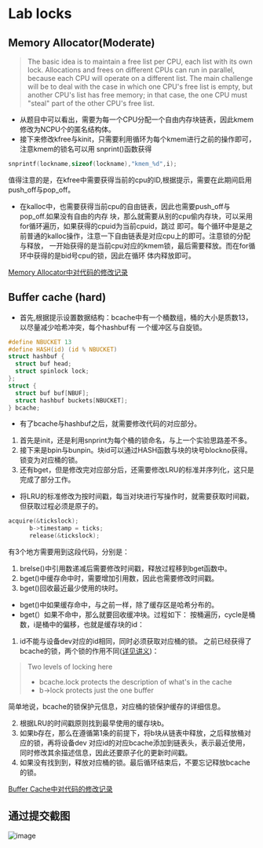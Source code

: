 # Lab locks
## Memory Allocator(Moderate)
> The basic idea is to maintain a free list per CPU, each list with its own lock. Allocations and frees on different CPUs
> can run in parallel, because each CPU will operate on a different list. The main challenge will be to deal with the case in which
>  one CPU's free list is empty, but another CPU's list has free memory; in that case, the one CPU must "steal" part of the other CPU's
> free list.

- 从题目中可以看出，需要为每一个CPU分配一个自由内存块链表，因此kmem修改为NCPU个的匿名结构体。
- 接下来修改kfree与kinit，只需要利用循环为每个kmem进行之前的操作即可，注意kmem的锁名可以用
snprint()函数获得
```c
snprintf(lockname,sizeof(lockname),"kmem_%d",i);
```
值得注意的是，在kfree中需要获得当前的cpu的ID,根据提示，需要在此期间启用push_off与pop_off。

- 在kalloc中，也需要获得当前cpu的自由链表，因此也需要push_off与pop_off.如果没有自由的内存
块，那么就需要从别的cpu偷内存块，可以采用for循环遍历，如果获得的cpuid为当前cpuid，跳过
即可。每个循环中是是之前普通的kalloc操作，注意一下自由链表是对应cpu上的即可。注意锁的分配与释放，
一开始获得的是当前cpu对应的kmem锁，最后需要释放。而在for循环中获得的是bid号cpu的锁，因此在循环
体内释放即可。

[Memory Allocator中对代码的修改记录](https://github.com/VictorHuu/ClassDesign-MIT6.S081Fork/commit/94658b95e75c322657733086941aac96f3348d6e)

## Buffer cache (hard)
- 首先,根据提示设置数据结构：bcache中有一个桶数组，桶的大小是质数13，以尽量减少哈希冲突，每个hashbuf有
一个缓冲区与自旋锁。
```c
#define NBUCKET 13
#define HASH(id) (id % NBUCKET)
struct hashbuf {
  struct buf head;
  struct spinlock lock;
};
struct {
  struct buf buf[NBUF];
  struct hashbuf buckets[NBUCKET];
} bcache;
```
- 有了bcache与hashbuf之后，就需要修改代码的对应部分。
1. 首先是init，还是利用snprint为每个桶的锁命名，与上一个实验思路差不多。
2. 接下来是bpin与bunpin。块id可以通过HASH函数与块的块号blockno获得。锁变为对应桶的锁。
3. 还有bget，但是修改完对应部分后，还需要修改LRU的标准并序列化，这只是完成了部分工作。
- 将LRU的标准修改为按时间戳，每当对块进行写操作时，就需要获取时间戳，但获取过程必须是原子的。
```c
acquire(&tickslock);
      b->timestamp = ticks;
      release(&tickslock);
```
有3个地方需要用到这段代码，分别是：
1. brelse()中引用数递减后需要修改时间戳，释放过程移到bget函数中。
2. bget()中缓存命中时，需要增加引用数，因此也需要修改时间戳。
3. bget()回收最近最少使用的块时。
- bget()中如果缓存命中，与之前一样，除了缓存区是哈希分布的。
- bget(）如果不命中，那么就要回收缓冲块。过程如下：
按桶遍历，cycle是桶数，i是桶中的偏移，也就是缓存块的id：
1. id不能与设备dev对应的id相同，同时必须获取对应桶的锁。
之前已经获得了bcache的锁，两个锁的作用不同([详见讲义](https://pdos.csail.mit.edu/6.828/2020/lec/l-fs.txt))：
>Two levels of locking here
  > - bcache.lock protects the description of what's in the cache
  > - b->lock protects just the one buffer

简单地说，bcache的锁保护元信息，对应桶的锁保护缓存的详细信息。

2. 根据LRU的时间戳原则找到最早使用的缓存块b。
3. 如果b存在，那么在遵循第1条的前提下，将b块从链表中释放，之后释放桶对应的锁，再将设备dev
对应id的对应bcache添加到链表头，表示最近使用，同时修改其余描述信息，因此还要原子化的更新时间戳。
4. 如果没有找到到，释放对应桶的锁。最后循环结束后，不要忘记释放bcache的锁。

[Buffer Cache中对代码的修改记录](https://github.com/VictorHuu/ClassDesign-MIT6.S081Fork/commit/e65aee001dd7b91ad717b45606b7b75771ef7837)

## 通过提交截图
![image](https://github.com/VictorHuu/ClassDesign-MIT6.S081Fork/assets/103842499/55e03a94-01a5-4731-bb2b-11414cf7b906)


